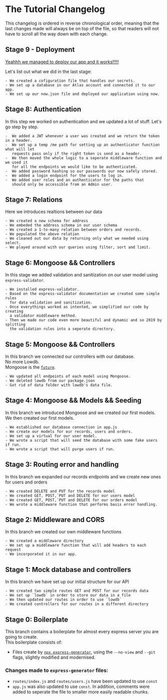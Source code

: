 # The Tutorial Changelog

This changelog is ordered in reverse chronological order, meaning that the last changes made will always be on top of the file, so that readers will not have to scroll all the way down with each change.

## Stage 9 - Deployment

[Yeahhh we managed to deploy our app and it works!!!!!](https://i.giphy.com/media/4xpB3eE00FfBm/giphy.webp)

Let's list out what we did in the last stage:

    - We created a cofiguration file that handles our secrets.
    - We set up a database in our Atlas account and connected it to our app.
    - We set up our now.json file and deployed our application using now.

## Stage 8: Authentication

In this step we worked on authentication and we updated a lot of stuff. Let's go step by step.

    -  We added a JWT whenever a user was created and we return the token in a header.
    -  We set up a temp /me path for setting up an authenticator function what will let
       requests pass only if the right token is send as a header.
    -  We then moved the whole logic to a seperate middleware function and we used it
       for all the endpoints we would like to be authenticated.
    -  We added password hashing so our passwords our now safely stored.
    -  We added a login endpoint for the users to log in.
    -  We added user roles and an authenticator for the paths that
       should only be accessible from an Admin user.

## Stage 7: Relations

Here we introduces realtions between our data

    - We created a new schema for address
    - We embeded the address schema in our user schema
    - We created a 1-to-many relation between orders and records.
    - We populated the above relation
    - We cleaned out our data by returning only what we needed using select.
    - We played around with our queries using filter, sort and limit.

## Stage 6: Mongoose && Controllers

In this stage we added validation and sanitization on our user model using `express-validator`.

    - We installed express-validator.
    - Based on the express-validator documentation we created some simple rules
      for data validation and sanitization.
    - Once everythings worked as intented, we simplified our code by creating
      a validator middleware method.
    - Then we made our code even more beautiful and dynamic and so 2019 by splitting
      the validation rules into a seperate directory.

## Stage 5: Mongoose && Controllers

In this branch we connected our controllers with our database.  
No more Lowdb.  
Mongoose is the [`future`](https://media.giphy.com/media/R0ulJyO72iuXe/giphy.gif).

    - We updated all endpoints of each model using Mongoose.
    - We deleted lowdb from our package.json
    - Got rid of data folder with lowdb's data file.

## Stage 4: Mongoose && Models && Seeding

In this branch we introduced Mongoose and we created our first models. We then created our first models.

    - We established our database connection in app.js
    - We create our models for our records, users and orders.
    - We set up a virtual for our user model.
    - We wrote a script that will seed the database with some fake users if run.
    - We wrote a script that will purge users if run.

## Stage 3: Routing error and handling

In this branch we expanded our records endpoints and we create new ones for users and orders

    - We created DELETE and PUT for the records model
    - We created GET, POST,`PUT and DELETE for our users model
    - We created GET, POST,`PUT and DELETE for our orders model
    - We wrote a middleware function that performs basis error handling.

## Stage 2: Middleware and CORS

In this branch we created our own middleware functions

    - We created a middleware directory
    - We set up a middleware function that will add headers to each request
    - We incorporated it in our app.

## Stage 1: Mock database and controllers

In this branch we have set up our initial structure for our API

    - We created two simple routes GET and POST for our records data
    - We set up `lowdb` in order to store our data in a file
    - We then updated our routes in order to use `lowdb`
    - We created controllers for our routes in a different directory

## Stage 0: Boilerplate

This branch contains a boilerplate for almost every express server you are going to create.  
This boilerplate consists of:

- Files create by [`npx express-generator`](https://expressjs.com/en/starter/generator.html), using the `--no-view` and `--git` flags, slightly modified and modernised.

### Changes made to `express-generator` files:

- `routes/index.js` and `routes/users.js` have been updated to use `const`
- `app.js` was also updated to use `const`. In addition, comments were added to seperate the file to smaller more easily readable chunks.
